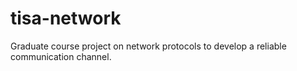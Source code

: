 # tisa-network
Graduate course project on network protocols to develop a reliable communication channel.

